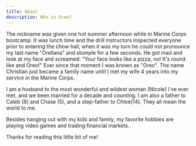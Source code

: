 ```yaml
---
title: About
description: Who is Oreo?
---
```


The nickname was given one hot summer afternoon while in Marine Corps bootcamp. It was lunch time and the drill instructors inspected everyone prior to entering the chow hall, when it was my turn he could not pronounce my last name "Orellana" and stumple for a few seconds. He got mad and look at my face and screamed: "Your face looks like a pizza, no! It's round like and Oreo!" Ever since that moment I was known as "Oreo". The name Christian just became a family name until I met my wife 4 years into my service in the Marine Corps.

I am a husband to the most wonderful and wildest woman (Nicole) i've ever met, and we been married for a decade and counting. I am also a father to Caleb (8) and Chase (5), and a step-father to Chloe(14). They all mean the world to me.

Besides hanging out with my kids and family, my favorite hobbies are playing video games and trading financial markets.

Thanks for reading this little bit of me!